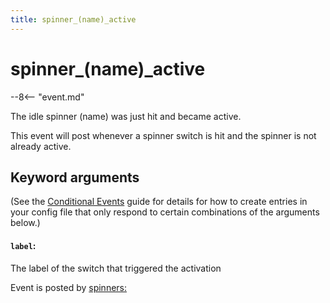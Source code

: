 ```yaml
---
title: spinner_(name)_active
---
```


# spinner_(name)\_active


--8<-- "event.md"

The idle spinner (name) was just hit and became active.

This event will post whenever a spinner switch is hit and the spinner is
not already active.

## Keyword arguments

(See the [Conditional Events](overview/conditional.md)
guide for details for how to create entries in your config file that
only respond to certain combinations of the arguments below.)

#### `label`:

The label of the switch that triggered the activation

Event is posted by [spinners:](../config/spinners.md)
